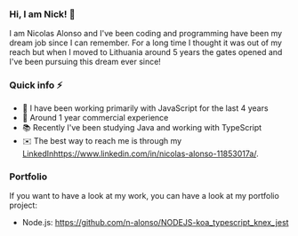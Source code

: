 ### Hi, I am Nick! 👋
I am Nicolas Alonso and I've been coding and programming have been my dream job since I can remember. For a long time I thought it was out of my reach but when I moved to Lithuania around 5 years the gates opened and I've been pursuing this dream ever since!

### Quick info ⚡
- 💪 I have been working primarily with JavaScript for the last 4 years
- 💼 Around 1 year commercial experience
- 📚 Recently I've been studying Java and working with TypeScript 
- ✉️ The best way to reach me is through my [LinkedIn](https://www.linkedin.com/in/nicolas-alonso-11853017a/)https://www.linkedin.com/in/nicolas-alonso-11853017a/.

### Portfolio
If you want to have a look at my work, you can have a look at my portfolio project:
- Node.js: https://github.com/n-alonso/NODEJS-koa_typescript_knex_jest
